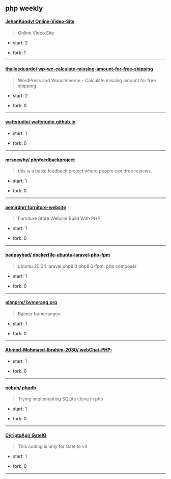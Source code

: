 ## php weekly

#### [JehanKandy/ Online-Video-Site](https://github.com/JehanKandy/Online-Video-Site)
>  Online Video Site 
+ start: 2
+ fork: 1
---
#### [thailoeduardo/ wp-wc-calculate-missing-amount-for-free-shipping](https://github.com/thailoeduardo/wp-wc-calculate-missing-amount-for-free-shipping)
>  WordPress and Woocmmerce - Calculate missing amount for free shipping
+ start: 2
+ fork: 0
---
#### [waftstudio/ waftstudio.github.io](https://github.com/waftstudio/waftstudio.github.io)
>  
+ start: 1
+ fork: 0
---
#### [mrseewhy/ phpfeedbackproject](https://github.com/mrseewhy/phpfeedbackproject)
>  this is a basic feedback project where people can drop reviews. 
+ start: 1
+ fork: 0
---
#### [aemirdnr/ furniture-website](https://github.com/aemirdnr/furniture-website)
>  Furniture Store Website Build With PHP
+ start: 1
+ fork: 0
---
#### [badpaybad/ dockerfile-ubuntu-laravel-php-fpm](https://github.com/badpaybad/dockerfile-ubuntu-laravel-php-fpm)
>  ubuntu 20.04 laravel php8.0 php8.0-fpm, php composer
+ start: 1
+ fork: 0
---
#### [planprm/ bymerang.org](https://github.com/planprm/bymerang.org)
>  Baimer bumerangov
+ start: 1
+ fork: 0
---
#### [Ahmed-Mohmaed-Ibrahim-2030/ webChat-PHP-](https://github.com/Ahmed-Mohmaed-Ibrahim-2030/webChat-PHP-)
>  
+ start: 1
+ fork: 0
---
#### [nobuh/ phpdb](https://github.com/nobuh/phpdb)
>  Trying implementing SQLite clone in php
+ start: 1
+ fork: 0
---
#### [CyriptoApi/ GateIO](https://github.com/CyriptoApi/GateIO)
>  This coding is only for Gate Io v4
+ start: 1
+ fork: 0
---